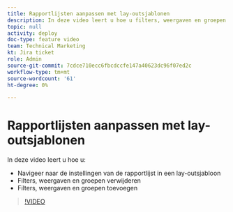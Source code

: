 ```yaml
---
title: Rapportlijsten aanpassen met lay-outsjablonen
description: In deze video leert u hoe u filters, weergaven en groepen kunt toevoegen aan en verwijderen uit de rapportlijsten met een lay-outsjabloon.
topic: null
activity: deploy
doc-type: feature video
team: Technical Marketing
kt: Jira ticket
role: Admin
source-git-commit: 7cdce710ecc6fbcdccfe147a40623dc96f07ed2c
workflow-type: tm+mt
source-wordcount: '61'
ht-degree: 0%

---
```


# Rapportlijsten aanpassen met lay-outsjablonen

In deze video leert u hoe u:

* Navigeer naar de instellingen van de rapportlijst in een lay-outsjabloon
* Filters, weergaven en groepen verwijderen
* Filters, weergaven en groepen toevoegen

>[!VIDEO](https://video.tv.adobe.com/v/335079/?quality=12)
